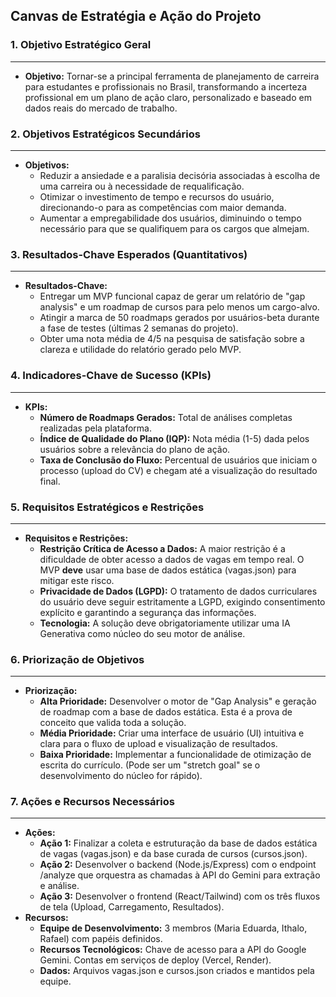 ## Canvas de Estratégia e Ação do Projeto

### 1\. Objetivo Estratégico Geral
---
* **Objetivo:** Tornar-se a principal ferramenta de planejamento de carreira para estudantes e profissionais no Brasil, transformando a incerteza profissional em um plano de ação claro, personalizado e baseado em dados reais do mercado de trabalho.

### 2\. Objetivos Estratégicos Secundários
---
* **Objetivos:**  
  * Reduzir a ansiedade e a paralisia decisória associadas à escolha de uma carreira ou à necessidade de requalificação.  
  * Otimizar o investimento de tempo e recursos do usuário, direcionando-o para as competências com maior demanda.  
  * Aumentar a empregabilidade dos usuários, diminuindo o tempo necessário para que se qualifiquem para os cargos que almejam.

### 3\. Resultados-Chave Esperados (Quantitativos)
---
* **Resultados-Chave:**  
  * Entregar um MVP funcional capaz de gerar um relatório de "gap analysis" e um roadmap de cursos para pelo menos um cargo-alvo.  
  * Atingir a marca de 50 roadmaps gerados por usuários-beta durante a fase de testes (últimas 2 semanas do projeto).  
  * Obter uma nota média de 4/5 na pesquisa de satisfação sobre a clareza e utilidade do relatório gerado pelo MVP.

### 4\. Indicadores-Chave de Sucesso (KPIs)
---
* **KPIs:**  
  * **Número de Roadmaps Gerados:** Total de análises completas realizadas pela plataforma.  
  * **Índice de Qualidade do Plano (IQP):** Nota média (1-5) dada pelos usuários sobre a relevância do plano de ação.  
  * **Taxa de Conclusão do Fluxo:** Percentual de usuários que iniciam o processo (upload do CV) e chegam até a visualização do resultado final.

### 5\. Requisitos Estratégicos e Restrições
---
* **Requisitos e Restrições:**  
  * **Restrição Crítica de Acesso a Dados:** A maior restrição é a dificuldade de obter acesso a dados de vagas em tempo real. O MVP **deve** usar uma base de dados estática (vagas.json) para mitigar este risco.  
  * **Privacidade de Dados (LGPD):** O tratamento de dados curriculares do usuário deve seguir estritamente a LGPD, exigindo consentimento explícito e garantindo a segurança das informações.  
  * **Tecnologia:** A solução deve obrigatoriamente utilizar uma IA Generativa como núcleo do seu motor de análise.

### 6\. Priorização de Objetivos
---
* **Priorização:**  
  * **Alta Prioridade:** Desenvolver o motor de "Gap Analysis" e geração de roadmap com a base de dados estática. Esta é a prova de conceito que valida toda a solução.  
  * **Média Prioridade:** Criar uma interface de usuário (UI) intuitiva e clara para o fluxo de upload e visualização de resultados.  
  * **Baixa Prioridade:** Implementar a funcionalidade de otimização de escrita do currículo. (Pode ser um "stretch goal" se o desenvolvimento do núcleo for rápido).

### 7\. Ações e Recursos Necessários
---
* **Ações:**  
  * **Ação 1:** Finalizar a coleta e estruturação da base de dados estática de vagas (vagas.json) e da base curada de cursos (cursos.json).  
  * **Ação 2:** Desenvolver o backend (Node.js/Express) com o endpoint /analyze que orquestra as chamadas à API do Gemini para extração e análise.  
  * **Ação 3:** Desenvolver o frontend (React/Tailwind) com os três fluxos de tela (Upload, Carregamento, Resultados).  
* **Recursos:**  
  * **Equipe de Desenvolvimento:** 3 membros (Maria Eduarda, Ithalo, Rafael) com papéis definidos.  
  * **Recursos Tecnológicos:** Chave de acesso para a API do Google Gemini. Contas em serviços de deploy (Vercel, Render).  
  * **Dados:** Arquivos vagas.json e cursos.json criados e mantidos pela equipe.